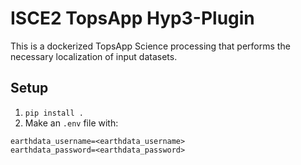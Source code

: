 # ISCE2 TopsApp Hyp3-Plugin

This is a dockerized TopsApp Science processing that performs the necessary localization of input datasets.

## Setup

1. `pip install .`
2. Make an `.env` file with:

```
earthdata_username=<earthdata_username>
earthdata_password=<earthdata_password>
```